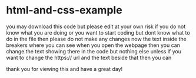 # html-and-css-example

you may download this code but please edit at your own risk if you do not know what you are doing or you want to start coding but dont know what to do in the file then please do not make any changes now the text inside the breakers where you can see when you open the webpage then you can change the text showing there in the code but nothing else unless if you want to change the https:// url and the text beside that then you can

thank you for viewing this and have a great day!
